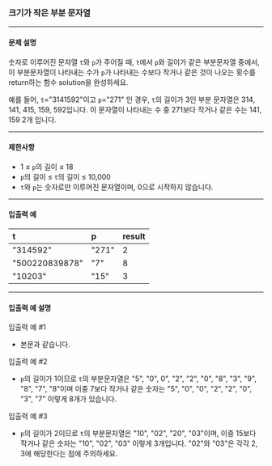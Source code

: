 ### 크기가 작은 부분 문자열

---
#### 문제 설명
숫자로 이루어진 문자열 `t`와 `p`가 주어질 때, `t`에서 `p`와 길이가 같은 부분문자열 중에서, 
이 부분문자열이 나타내는 수가 `p`가 나타내는 수보다 작거나 같은 것이 나오는 횟수를 return하는 함수 solution을 완성하세요.

예를 들어, `t`="3141592"이고 `p`="271" 인 경우, `t`의 길이가 3인 부분 문자열은 314, 141, 415, 159, 592입니다. 
이 문자열이 나타내는 수 중 271보다 작거나 같은 수는 141, 159 2개 입니다.

---
#### 제한사항
* 1 ≤ `p`의 길이 ≤ 18
* `p`의 길이 ≤ `t`의 길이 ≤ 10,000
* `t`와 `p`는 숫자로만 이루어진 문자열이며, 0으로 시작하지 않습니다.

---
#### 입출력 예
| t              | p     | result |
|:---------------|:------|:-------|
| "314592"       | "271" | 2      |
| "500220839878" | "7"   | 8      |
| "10203"        | "15"  | 3      |

---
#### 입출력 예 설명
입출력 예 #1
* 본문과 같습니다.

입출력 예 #2
* `p`의 길이가 1이므로 `t`의 부분문자열은 "5", "0", 0", "2", "2", "0", "8", "3", "9", "8", "7", "8"이며 이중 7보다 작거나 같은 숫자는 "5", "0", "0", "2", "2", "0", "3", "7" 이렇게 8개가 있습니다.

입출력 예 #3
* `p`의 길이가 2이므로 `t`의 부분문자열은 "10", "02", "20", "03"이며, 이중 15보다 작거나 같은 숫자는 "10", "02", "03" 이렇게 3개입니다. "02"와 "03"은 각각 2, 3에 해당한다는 점에 주의하세요.